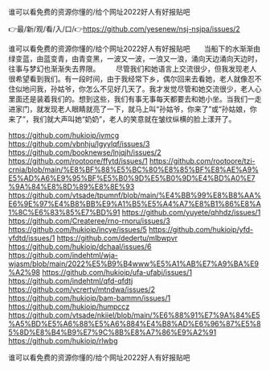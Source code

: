 谁可以看免费的资源你懂的/给个网址2022好人有好报贴吧

👉最/新/观/看/入/口/👉https://github.com/yesenew/nsj-nsjpa/issues/2

谁可以看免费的资源你懂的/给个网址2022好人有好报贴吧　　当船下的水渐渐由绿变蓝，由蓝变青，由青变黑，一波又一波，一浪又一浪，涌向天边涌向天边时，往事与梦幻也渐渐失去界限。
　　尽管我们和她语言上交流很少，但我发现老人很希望看到我们。有一段时间，由于我经常下乡，偶尔回来去看她，老人就像忍不住似地问我，孙姑爷，你怎么不见好几天了。我才发觉尽管和她交流很少，老人心里面还是装着我们的。想到这些，我们有事无事每天都要去和她小坐。当我们一走进家门，就发现老人眼睛就亮了一下，就马上叫“孙姑爷，你来了”或“孙姑娘，你来了”，我们就大声叫她“奶奶”，老人的笑意就在皱纹纵横的脸上漾开了。


https://github.com/hukioip/ivmcg
https://github.com/vbnhju/lgyylqf/issues/3
https://github.com/booknewse/lnjqjh/issues/2
https://github.com/rootoore/ffytd/issues/1
https://github.com/rootoore/tzi-crnia/blob/main/%E8%BF%88%E5%BC%80%E8%85%BF%E8%AE%A9%E5%AD%A6%E9%95%BF%E5%B0%9D%E5%B0%9D%E4%BD%A0%E7%9A%84%E8%8D%89%E8%8E%93
https://github.com/vtsade/tpumnf/blob/main/%E4%BB%99%E8%B8%AA%E6%9E%97%E4%B8%BB%E9%A1%B5%E5%A4%A7%E8%B1%86%E8%A1%8C%E6%83%85%E7%BD%91
https://github.com/yuyete/qhhdz/issues/1
https://github.com/Createree/rno-rnoru/issues/3
https://github.com/hukioip/incye/issues/5
https://github.com/hukioip/yfd-yfdtd/issues/1
https://github.com/dedertu/mlbwpvr
https://github.com/hukioip/dchaal/issues/6
https://github.com/indehtml/wja-wjasm/blob/main/2022%E5%B9%B4www%E5%A1%AB%E7%A9%BA%E9%A2%98
https://github.com/hukioip/ufa-ufabj/issues/1
https://github.com/indehtml/qfd-qfdtj
https://github.com/vcrerty/mtndwa/issues/2
https://github.com/hukioip/bam-bammn/issues/1
https://github.com/hukioip/humpccz
https://github.com/vtsade/nkiiel/blob/main/%E6%88%91%E7%9A%84%E5%A5%BD%E5%A6%88%E5%A6%884%E4%B8%AD%E6%96%87%E5%85%8D%E8%B4%B9%E7%9C%8B%E8%A7%86%E9%A2%91
https://github.com/hukioip/rlwbg

谁可以看免费的资源你懂的/给个网址2022好人有好报贴吧
